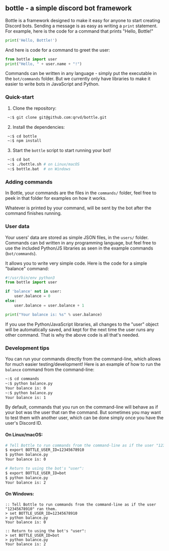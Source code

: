 ## bottle - a simple discord bot framework

Bottle is a framework designed to make it easy for anyone to start creating Discord bots.
Sending a message is as easy as writing a `print` statement. For example, here is the code for a command that
prints "Hello, Bottle!"

```python
print('Hello, Bottle!')
```

And here is code for a command to greet the user:
```python
from bottle import user
print("Hello, " + user.name + "!")
```

Commands can be written in any language - simply put the executable in the `bot/commands` folder.
But we currently only have libraries to make it easier to write bots in JavaScript and Python.

### Quick-start

1. Clone the repository:
```bash
 ~:$ git clone git@github.com:qrvd/bottle.git
```

2. Install the dependencies:

```bash
 ~:$ cd bottle
 ~:$ npm install
```

3. Start the `bottle` script to start running your bot!

```bash
 ~:$ cd bot
 ~:$ ./bottle.sh # on Linux/macOS
 ~:$ bottle.bat  # on Windows
```

### Adding commands

In Bottle, your commands are the files in the `commands/` folder, feel free
to peek in that folder for examples on how it works.

Whatever is printed by your command, will be sent by the bot after the command
finishes running.

### User data

Your users' data are stored as simple JSON files, in the `users/` folder.
Commands can bd written in any programming language, but feel free to use
the included Python/JS libraries as seen in the example commands (`bot/commands`).

It allows you to write very simple code. Here is the code for a simple "balance" command:

```python
#!/usr/bin/env python3
from bottle import user

if 'balance' not in user:
    user.balance = 0
else:
    user.balance = user.balance + 1

print("Your balance is: %s" % user.balance)
```

If you use the Python/JavaScript libraries, all changes to the "user" object will be automatically saved,
and kept for the next time the user runs any other command. That is why the above code is
all that's needed.

### Development tips

You can run your commands directly from the command-line,
which allows for much easier testing/development! Here is an example
of how to run the `balance` command from the command-line:

```bash
~:$ cd commands
~:$ python balance.py
Your balance is: 0
~:$ python balance.py
Your balance is: 1
```

By default, commands that you run on the command-line will behave as if your bot
was the user that ran the command. But sometimes you may want to test them with another user,
which can be done simply once you have the user's Discord ID.

#### On Linux/macOS:

```bash
# Tell Bottle to run commands from the command-line as if the user "12345678910" ran them.
$ export BOTTLE_USER_ID=12345678910 
$ python balance.py
Your balance is: 0

# Return to using the bot's "user":
$ export BOTTLE_USER_ID=bot
$ python balance.py
Your balance is: 2
```

#### On Windows:

```batch
:: Tell Bottle to run commands from the command-line as if the user "12345678910" ran them.
> set BOTTLE_USER_ID=12345678910
> python balance.py 
Your balance is: 0

:: Return to using the bot's "user":
> set BOTTLE_USER_ID=bot
> python balance.py
Your balance is: 2
```
